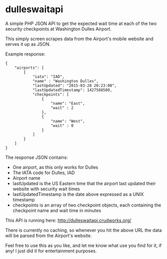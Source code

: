 # dulleswaitapi
A simple PHP JSON API to get the expected wait time at each of the two security checkpoints at Washington Dulles Airport.

This simply screen scrapes data from the Airport's mobile website and serves it up as JSON.

Example response:

```
{ 
    "airports": [ 
        { 
            "iata": "IAD", 
            "name" : "Washington Dulles", 
            "lastUpdated": "2015-03-28 20:23:00", 
            "lastUpdatedTimestamp": 1427588580, 
            "checkpoints": [ 
                { 
                    "name": "East", 
                    "wait" : 2 
                }, 
                { 
                    "name": "West", 
                    "wait" : 0 
                } 
            ] 
        } 
    ] 
}
```

The response JSON contains:

* One airport, as this only works for Dulles
* The IATA code for Dulles, IAD
* Airport name
* lastUpdated is the US Eastern time that the airport last updated their website with security wait times
* lastUpdatedTimestamp is the date above expressed as a UNIX timestamp
* checkpoints is an array of two checkpoint objects, each containing the checkpoint name and wait time in minutes

This API is running here: http://dulleswaitapi.crudworks.org/

There is currently no caching, so whenever you hit the above URL the data will be parsed from the Airport's website.

Feel free to use this as you like, and let me know what use you find for it, if any!  I just did it for entertainment purposes.
